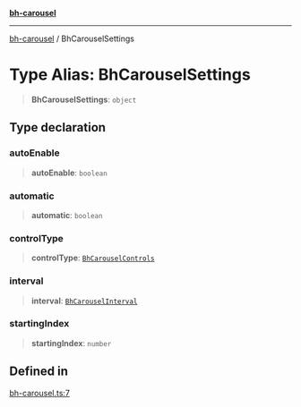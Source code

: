 [**bh-carousel**](../README.md)

---

[bh-carousel](../README.md) / BhCarouselSettings

# Type Alias: BhCarouselSettings

> **BhCarouselSettings**: `object`

## Type declaration

### autoEnable

> **autoEnable**: `boolean`

### automatic

> **automatic**: `boolean`

### controlType

> **controlType**: [`BhCarouselControls`](BhCarouselControls.md)

### interval

> **interval**: [`BhCarouselInterval`](BhCarouselInterval.md)

### startingIndex

> **startingIndex**: `number`

## Defined in

[bh-carousel.ts:7](https://github.com/ctorgalson/bh-carousel/blob/55b2ec7d37a69c684f32066fa0f8a09923a0af89/src/bh-carousel.ts#L7)
